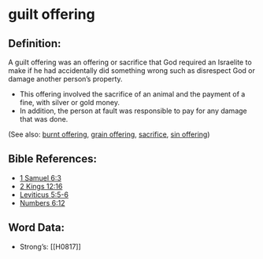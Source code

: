 # guilt offering

## Definition:

A guilt offering was an offering or sacrifice that God required an Israelite to make if he had accidentally did something wrong such as disrespect God or damage another person’s property.

* This offering involved the sacrifice of an animal and the payment of a fine, with silver or gold money.
* In addition, the person at fault was responsible to pay for any damage that was done.

(See also: [burnt offering](../other/burntoffering.md), [grain offering](../other/grainoffering.md), [sacrifice](../other/sacrifice.md), [sin offering](../other/sinoffering.md))

## Bible References:

* [1 Samuel 6:3](rc://en/tn/help/1sa/06/03)
* [2 Kings 12:16](rc://en/tn/help/2ki/12/16)
* [Leviticus 5:5-6](rc://en/tn/help/lev/05/05)
* [Numbers 6:12](rc://en/tn/help/num/06/12)

## Word Data:

* Strong’s: [[H0817]]
